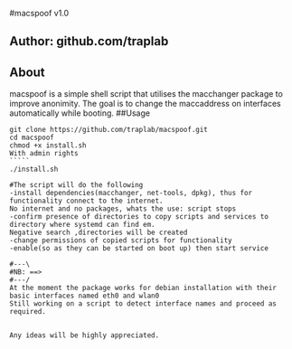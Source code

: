 #macspoof v1.0
## Author: github.com/traplab
## About
macspoof is a simple shell script that utilises the macchanger package to improve anonimity.
The goal is to change the maccaddress on interfaces automatically while booting.
##Usage
``````
git clone https://github.com/traplab/macspoof.git
cd macspoof
chmod +x install.sh
With admin rights
`````
./install.sh 

#The script will do the following
-install dependencies(macchanger, net-tools, dpkg), thus for functionality connect to the internet.
No internet and no packages, whats the use: script stops
-confirm presence of directories to copy scripts and services to directory where systemd can find em.
Negative search ,directories will be created
-change permissions of copied scripts for functionality
-enable(so as they can be started on boot up) then start service

#---\
#NB: ==>
#---/
At the moment the package works for debian installation with their basic interfaces named eth0 and wlan0
Still working on a script to detect interface names and proceed as required.


Any ideas will be highly appreciated.
